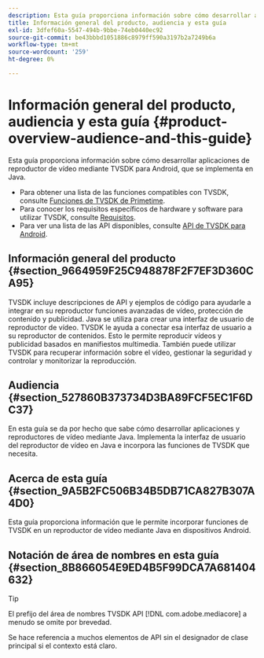 ```yaml
---
description: Esta guía proporciona información sobre cómo desarrollar aplicaciones de reproductor de vídeo mediante TVSDK para Android, que se implementa en Java.
title: Información general del producto, audiencia y esta guía
exl-id: 3dfef60a-5547-494b-9bbe-74eb0440ec92
source-git-commit: be43bbbd1051886c8979ff590a3197b2a7249b6a
workflow-type: tm+mt
source-wordcount: '259'
ht-degree: 0%

---
```


# Información general del producto, audiencia y esta guía {#product-overview-audience-and-this-guide}

Esta guía proporciona información sobre cómo desarrollar aplicaciones de reproductor de vídeo mediante TVSDK para Android, que se implementa en Java.

<!--<a id="section_FC24E86A2E6442B8A3769160769BBDFA"></a>-->

* Para obtener una lista de las funciones compatibles con TVSDK, consulte [Funciones de TVSDK de Primetime](../../tvsdk-2.7-for-android/overview-prod-audience-guide/c-psdk-android-2.7-overview-of-the-player.md).
* Para conocer los requisitos específicos de hardware y software para utilizar TVSDK, consulte [Requisitos](../../tvsdk-2.7-for-android/c-psdk-android-2.7-requirements.md).
* Para ver una lista de las API disponibles, consulte [API de TVSDK para Android](https://help.adobe.com/en_US/primetime/api/psdk/javadoc_2.7/).

## Información general del producto {#section_9664959F25C948878F2F7EF3D360CA95}

TVSDK incluye descripciones de API y ejemplos de código para ayudarle a integrar en su reproductor funciones avanzadas de vídeo, protección de contenido y publicidad. Java se utiliza para crear una interfaz de usuario de reproductor de vídeo. TVSDK le ayuda a conectar esa interfaz de usuario a su reproductor de contenidos. Esto le permite reproducir vídeos y publicidad basados en manifiestos multimedia. También puede utilizar TVSDK para recuperar información sobre el vídeo, gestionar la seguridad y controlar y monitorizar la reproducción.

## Audiencia {#section_527860B373734D3BA89FCF5EC1F6DC37}

En esta guía se da por hecho que sabe cómo desarrollar aplicaciones y reproductores de vídeo mediante Java. Implementa la interfaz de usuario del reproductor de vídeo en Java e incorpora las funciones de TVSDK que necesita.

## Acerca de esta guía {#section_9A5B2FC506B34B5DB71CA827B307A4D0}

Esta guía proporciona información que le permite incorporar funciones de TVSDK en un reproductor de vídeo mediante Java en dispositivos Android.

## Notación de área de nombres en esta guía {#section_8B866054E9ED4B5F99DCA7A681404632}

>[!TIP]
>
>El prefijo del área de nombres TVSDK API [!DNL com.adobe.mediacore] a menudo se omite por brevedad.
>
>Se hace referencia a muchos elementos de API sin el designador de clase principal si el contexto está claro.

